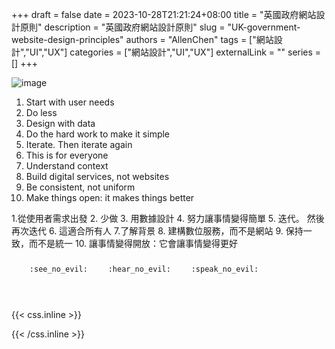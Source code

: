 +++ 
draft = false
date = 2023-10-28T21:21:24+08:00
title = "英國政府網站設計原則"
description = "英國政府網站設計原則"
slug = "UK-government-website-design-principles"
authors = "AllenChen"
tags = ["網站設計","UI","UX"]
categories = ["網站設計","UI","UX"]
externalLink = ""
series = []
+++

![image](/images/post/A-rabbit-with-big-blue-eyes-talking-another-rabbit-and-using-UI-tools-to-design-website-with-Van-Gogh-style.jpeg)

1. Start with user needs
2. Do less
3. Design with data
4. Do the hard work to make it simple
5. Iterate. Then iterate again
6. This is for everyone
7. Understand context
8. Build digital services, not websites
9. Be consistent, not uniform
10. Make things open: it makes things better

1.從使用者需求出發
2. 少做
3. 用數據設計
4. 努力讓事情變得簡單
5. 迭代。 然後再次迭代
6. 這適合所有人
7.了解背景
8. 建構數位服務，而不是網站
9. 保持一致，而不是統一
10. 讓事情變得開放：它會讓事情變得更好


<p><span class="nowrap"><span class="emojify">🙈</span> <code>:see_no_evil:</code></span>  <span class="nowrap"><span class="emojify">🙉</span> <code>:hear_no_evil:</code></span>  <span class="nowrap"><span class="emojify">🙊</span> <code>:speak_no_evil:</code></span></p>
<br>
    

{{< css.inline >}}
<style>
.emojify {
	font-family: Apple Color Emoji, Segoe UI Emoji, NotoColorEmoji, Segoe UI Symbol, Android Emoji, EmojiSymbols;
	font-size: 2rem;
	vertical-align: middle;
}
@media screen and (max-width:650px) {
  .nowrap {
    display: block;
    margin: 25px 0;
  }
}
</style>
{{< /css.inline >}}
